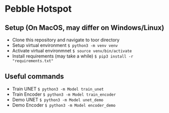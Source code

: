 # Pebble Hotspot

## Setup (On MacOS, may differ on Windows/Linux)

- Clone this repository and navigate to toor directory
- Setup virtual environment `$ python3 -m venv venv`
- Activate virtual environmnet `$ source venv/bin/activate`
- Install requirements (may take a while) `$ pip3 install -r "requirements.txt"`

## Useful commands

- Train UNET `$ python3 -m Model train_unet`
- Train Encoder `$ python3 -m Model train_encoder`
- Demo UNET `$ python3 -m Model unet_demo`
- Demo Encoder `$ python3 -m Model encoder_demo`
